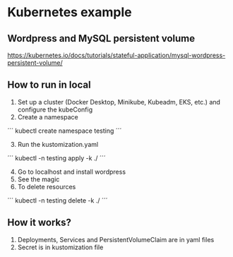 # Kubernetes example

## Wordpress and MySQL persistent volume

https://kubernetes.io/docs/tutorials/stateful-application/mysql-wordpress-persistent-volume/

## How to run in local

1. Set up a cluster (Docker Desktop, Minikube, Kubeadm, EKS, etc.) and configure the kubeConfig
2. Create a namespace

´´´
kubectl create namespace testing
´´´

3. Run the kustomization.yaml

´´´
kubectl -n testing apply -k ./
´´´

4. Go to localhost and install wordpress
5. See the magic
6. To delete resources

´´´
kubectl -n testing delete -k ./
´´´

## How it works?

1. Deployments, Services and PersistentVolumeClaim are in yaml files
2. Secret is in kustomization file
